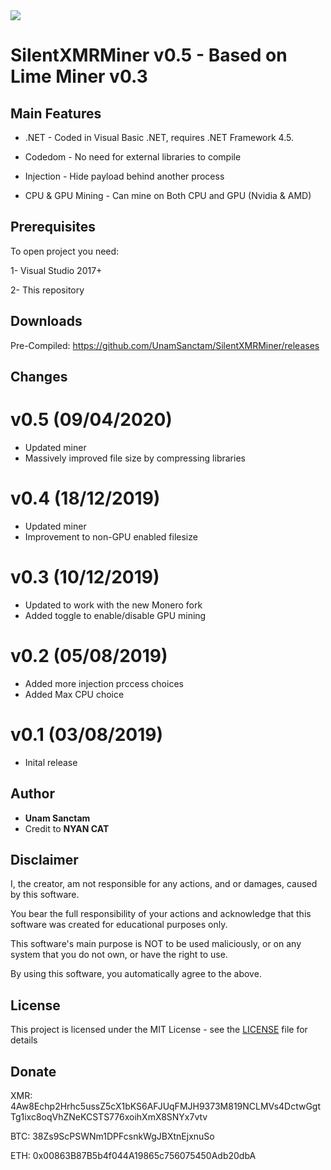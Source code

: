 
<img src="https://i.imgur.com/TrL7CLp.png">

# SilentXMRMiner v0.5 - Based on Lime Miner v0.3


## Main Features

* .NET - Coded in Visual Basic .NET, requires .NET Framework 4.5.
 
* Codedom - No need for external libraries to compile

* Injection - Hide payload behind another process

* CPU & GPU Mining - Can mine on Both CPU and GPU (Nvidia & AMD)
  
 
## Prerequisites

To open project you need:

1- Visual Studio 2017+

2- This repository

## Downloads

Pre-Compiled: https://github.com/UnamSanctam/SilentXMRMiner/releases

## Changes

# v0.5 (09/04/2020)
* Updated miner
* Massively improved file size by compressing libraries
# v0.4 (18/12/2019)
* Updated miner
* Improvement to non-GPU enabled filesize
# v0.3 (10/12/2019)
* Updated to work with the new Monero fork
* Added toggle to enable/disable GPU mining
# v0.2 (05/08/2019)
* Added more injection prccess choices
* Added Max CPU choice
# v0.1 (03/08/2019)
* Inital release

## Author

* **Unam Sanctam**
* Credit to **NYAN CAT** 


## Disclaimer

I, the creator, am not responsible for any actions, and or damages, caused by this software.

You bear the full responsibility of your actions and acknowledge that this software was created for educational purposes only.

This software's main purpose is NOT to be used maliciously, or on any system that you do not own, or have the right to use.

By using this software, you automatically agree to the above.


## License

This project is licensed under the MIT License - see the [LICENSE](/LICENSE) file for details

## Donate

XMR: 4Aw8Echp2Hrhc5ussZ5cX1bKS6AFJUqFMJH9373M819NCLMVs4DctwGgtTg1ixc8oqVhZNeKCSTS776xoihXmX8SNYx7vtv

BTC: 38Zs9ScPSWNm1DPFcsnkWgJBXtnEjxnuSo

ETH: 0x00863B87B5b4f044A19865c756075450Adb20dbA